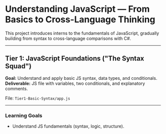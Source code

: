 # Understanding JavaScript — From Basics to Cross-Language Thinking

This project introduces interns to the fundamentals of JavaScript, gradually building from syntax to cross-language comparisons with C#.

---

## Tier 1: JavaScript Foundations ("The Syntax Squad")

**Goal:** Understand and apply basic JS syntax, data types, and conditionals.
**Deliverable:** JS file with variables, two conditionals, and explanatory comments.

File: `Tier1-Basic-Syntax/app.js`

---

### Learning Goals
- Understand JS fundamentals (syntax, logic, structure).

